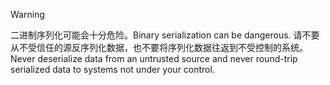 > [!WARNING]
> <span data-ttu-id="52e35-101">二进制序列化可能会十分危险。</span><span class="sxs-lookup"><span data-stu-id="52e35-101">Binary serialization can be dangerous.</span></span> <span data-ttu-id="52e35-102">请不要从不受信任的源反序列化数据，也不要将序列化数据往返到不受控制的系统。</span><span class="sxs-lookup"><span data-stu-id="52e35-102">Never deserialize data from an untrusted source and never round-trip serialized data to systems not under your control.</span></span>